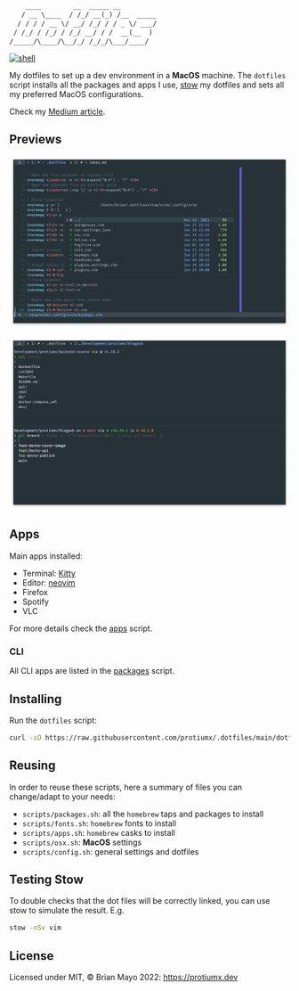 ```
    ____        __  _____ __         
   / __ \____  / /_/ __(_) /__  _____
  / / / / __ \/ __/ /_/ / / _ \/ ___/
 / /_/ / /_/ / /_/ __/ / /  __(__  ) 
/_____/\____/\__/_/ /_/_/\___/____/
```

[![shell](https://github.com/protiumx/.dotfiles/actions/workflows/shell.yml/badge.svg)](https://github.com/protiumx/.dotfiles/actions/workflows/shell.yml)

My dotfiles to set up a dev environment in a **MacOS** machine.
The `dotfiles` script installs all the packages and apps I use, [stow](https://www.gnu.org/software/stow/) my dotfiles and sets all my preferred MacOS configurations.

Check my [Medium article](https://medium.com/@protiumx/bash-gnu-stow-take-a-walk-while-your-new-macbook-is-being-set-up-351a6f2f9225).

## Previews

![preview 1](./preview-1.png)

![preview 2](./preview-2.png)

## Apps
Main apps installed:
- Terminal: [Kitty](https://github.com/kovidgoyal/kitty)
- Editor: [neovim](https://neovim.io/)
- Firefox
- Spotify
- VLC

For more details check the [apps](./scripts/apps.sh) script.

### CLI
All CLI apps are listed in the [packages](./scripts/packages.sh) script.

## Installing

Run the `dotfiles` script:
```sh
curl -sO https://raw.githubusercontent.com/protiumx/.dotfiles/main/dotfiles
```

## Reusing

In order to reuse these scripts, here a summary of files you can change/adapt to your needs:

- `scripts/packages.sh`: all the `homebrew` taps and packages to install
- `scripts/fonts.sh`: `homebrew` fonts to install
- `scripts/apps.sh`: `homebrew` casks to install
- `scripts/osx.sh`: **MacOS** settings
- `scripts/config.sh`: general settings and dotfiles

## Testing Stow

To double checks that the dot files will be correctly linked, you can use stow to simulate the result. E.g.

```sh
stow -nSv vim
```

## License
Licensed under MIT, © Brian Mayo 2022: https://protiumx.dev
